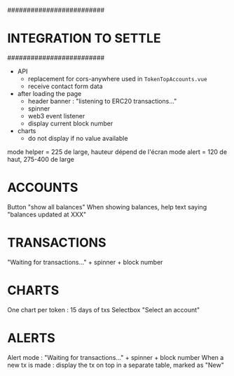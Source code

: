 #########################
# INTEGRATION TO SETTLE #
#########################

- API
  - replacement for cors-anywhere used in `TokenTopAccounts.vue`
  - receive contact form data
- after loading the page
  - header banner : "listening to ERC20 transactions..."
  - spinner
  - web3 event listener
  - display current block number
- charts
  - do not display if no value available
    

mode helper = 225 de large, hauteur dépend de l'écran
mode alert = 120 de haut, 275-400 de large

# ACCOUNTS

Button "show all balances"
When showing balances, help text saying "balances updated at XXX"

# TRANSACTIONS

"Waiting for transactions..." + spinner + block number

# CHARTS

One chart per token : 15 days of txs
Selectbox "Select an account"

# ALERTS

Alert mode : "Waiting for transactions..." + spinner + block number
When a new tx is made : display the tx on top in a separate table, marked as "New"
